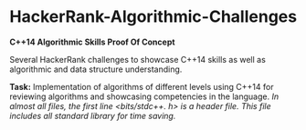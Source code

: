 # HackerRank-Algorithmic-Challenges

__C++14 Algorithmic Skills Proof Of Concept__

Several HackerRank challenges to showcase C++14 skills as well as algorithmic and data structure understanding.

__Task:__ Implementation of algorithms of different levels using C++14 for reviewing algorithms and showcasing competencies in the language.
*In almost all files, the first line <bits/stdc++. h> is a header file. This file includes all standard library for time saving.*
